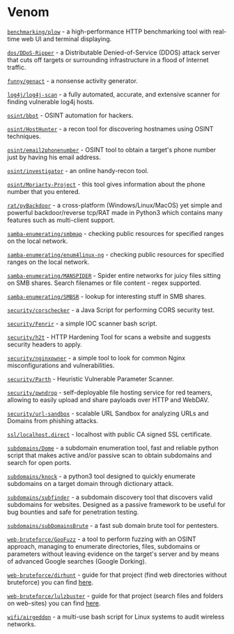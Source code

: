 # Venom

[`benchmarking/plow`](https://github.com/six-ddc/plow) - a high-performance HTTP benchmarking tool with 
real-time web UI and terminal displaying.

[`dos/DDoS-Ripper`](https://github.com/palahsu/DDoS-Ripper) - a Distributable Denied-of-Service (DDOS) attack server that cuts off targets or surrounding infrastructure in a flood of Internet 
traffic.

[`funny/genact`](https://github.com/svenstaro/genact) - a nonsense activity generator.

[`log4j/log4j-scan`](https://github.com/fullhunt/log4j-scan) - a fully automated, accurate, and extensive 
scanner for finding vulnerable log4j hosts.

[`osint/bbot`](https://github.com/blacklanternsecurity/bbot) - OSINT automation for hackers.

[`osint/HostHunter`](https://github.com/SpiderLabs/HostHunter) - a recon tool for discovering hostnames using OSINT techniques.

[`osint/email2phonenumber`](https://github.com/martinvigo/email2phonenumber) - OSINT tool to obtain a target's phone number just by having his email address.

[`osint/investigator`](https://github.com/abhijithb200/investigator) - an online handy-recon tool.

[`osint/Moriarty-Project`](https://github.com/AzizKpln/Moriarty-Project) - this tool gives information about the phone number that you entered.

[`rat/pyBackdoor`](https://github.com/xp4xbox/Python-Backdoor) - a cross-platform (Windows/Linux/MacOS) yet simple and powerful backdoor/reverse tcp/RAT made in Python3 which contains many features 
such as multi-client support.

[`samba-enumerating/smbmap`](https://github.com/ShawnDEvans/smbmap) - checking public resources for specified ranges on the local network.

[`samba-enumerating/enum4linux-ng`](https://github.com/cddmp/enum4linux-ng) - checking public resources for specified ranges on the local network.

[`samba-enumerating/MANSPIDER`](https://github.com/blacklanternsecurity/MANSPIDER) - Spider entire networks for juicy files sitting on SMB shares. Search filenames or file content - regex supported.

[`samba-enumerating/SMBSR`](https://github.com/oldboy21/SMBSR) - lookup for interesting stuff in SMB shares.

[`security/corschecker`](https://github.com/Miladkhoshdel/corschecker) - a Java Script for performing CORS security test.

[`security/Fenrir`](https://github.com/Neo23x0/Fenrir) - a simple IOC scanner bash script.

[`security/h2t`](https://github.com/gildasio/h2t) - HTTP Hardening Tool for scans a website and suggests security headers to apply.

[`security/nginxpwner`](https://github.com/stark0de/nginxpwner) - a simple tool to look for common Nginx misconfigurations and vulnerabilities.

[`security/Parth`](https://github.com/s0md3v/Parth) - Heuristic Vulnerable Parameter Scanner.

[`security/pwndrop`](https://github.com/kgretzky/pwndrop) - self-deployable file hosting service for red teamers, allowing to easily upload and share payloads over HTTP and WebDAV.

[`security/url-sandbox`](https://github.com/qeeqbox/url-sandbox) - scalable URL Sandbox for analyzing URLs and Domains from phishing attacks.

[`ssl/localhost.direct`](https://github.com/Upinel/localhost.direct) - localhost with public CA signed SSL certificate.

[`subdomains/Dome`](https://github.com/v4d1/Dome) - a subdomain enumeration tool, fast and reliable python script that makes active and/or passive scan to obtain subdomains and search for open ports.

[`subdomains/knock`](https://github.com/guelfoweb/knock) - a python3 tool designed to quickly enumerate subdomains on a target domain through dictionary attack.

[`subdomains/subfinder`](https://github.com/projectdiscovery/subfinder) - a subdomain discovery tool that discovers valid subdomains for 
websites. Designed as a passive framework to be useful for bug bounties and safe for penetration testing.

[`subdomains/subDomainsBrute`](https://github.com/lijiejie/subDomainsBrute) - a fast sub domain brute tool for pentesters.

[`web-bruteforce/GooFuzz`](https://github.com/m3n0sd0n4ld/GooFuzz) - a tool to perform fuzzing with an OSINT approach, managing to enumerate directories, files, subdomains or parameters without 
leaving evidence on the target's server and by means of advanced Google searches (Google Dorking).

[`web-bruteforce/dirhunt`](https://github.com/Nekmo/dirhunt) - guide for that project (find web directories without bruteforce) you can find [here](https://qwiki.nixsolutions.com/x/3wQ9JQ).

[`web-bruteforce/lulzbuster`](https://github.com/noptrix/lulzbuster) - guide for that project (search files and folders on web-sites) you can find [here](https://qwiki.nixsolutions.com/pages/viewpage.action?pageId=543490753).

[`wifi/airgeddon`](https://github.com/v1s1t0r1sh3r3/airgeddon) - a multi-use bash script for Linux systems to audit wireless networks.
